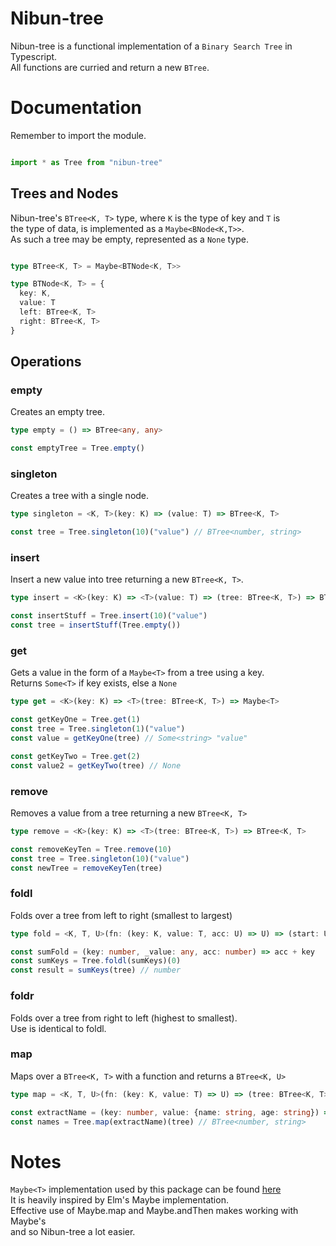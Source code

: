 Nibun-tree
==========

Nibun-tree is a functional implementation of a `Binary Search Tree` in Typescript. \
All functions are curried and return a new `BTree`.

# Documentation

Remember to import the module.

```typescript

import * as Tree from "nibun-tree"

```

## Trees and Nodes

Nibun-tree's `BTree<K, T>` type, where `K` is the type of key and `T` is \
the type of data, is implemented as a `Maybe<BNode<K,T>>`. \
As such a tree may be empty, represented as a `None` type.

```typescript

type BTree<K, T> = Maybe<BTNode<K, T>>

type BTNode<K, T> = {
  key: K,
  value: T
  left: BTree<K, T>
  right: BTree<K, T>
}

```

## Operations

### empty

Creates an empty tree.

```typescript
type empty = () => BTree<any, any>

const emptyTree = Tree.empty()

```

### singleton

Creates a tree with a single node.

```typescript
type singleton = <K, T>(key: K) => (value: T) => BTree<K, T>

const tree = Tree.singleton(10)("value") // BTree<number, string>

```

### insert

Insert a new value into tree returning a new `BTree<K, T>`.

```typescript
type insert = <K>(key: K) => <T>(value: T) => (tree: BTree<K, T>) => BTree<K, T>

const insertStuff = Tree.insert(10)("value")
const tree = insertStuff(Tree.empty())

```

### get

Gets a value in the form of a `Maybe<T>` from a tree using a key. \
Returns `Some<T>` if key exists, else a `None`

```typescript
type get = <K>(key: K) => <T>(tree: BTree<K, T>) => Maybe<T>

const getKeyOne = Tree.get(1)
const tree = Tree.singleton(1)("value")
const value = getKeyOne(tree) // Some<string> "value"

const getKeyTwo = Tree.get(2)
const value2 = getKeyTwo(tree) // None

```

### remove

Removes a value from a tree returning a new `BTree<K, T>`

```typescript
type remove = <K>(key: K) => <T>(tree: BTree<K, T>) => BTree<K, T>

const removeKeyTen = Tree.remove(10)
const tree = Tree.singleton(10)("value")
const newTree = removeKeyTen(tree)

```

### foldl

Folds over a tree from left to right (smallest to largest)

```typescript
type fold = <K, T, U>(fn: (key: K, value: T, acc: U) => U) => (start: U) => (tree: BTree<K, T>) => U

const sumFold = (key: number, _value: any, acc: number) => acc + key
const sumKeys = Tree.foldl(sumKeys)(0)
const result = sumKeys(tree) // number


```

### foldr

Folds over a tree from right to left (highest to smallest). \
Use is identical to foldl.

### map

Maps over a `BTree<K, T>` with a function and returns a `BTree<K, U>`

```typescript
type map = <K, T, U>(fn: (key: K, value: T) => U) => (tree: BTree<K, T>) => BTree<K, U>

const extractName = (key: number, value: {name: string, age: string}) => value.name
const names = Tree.map(extractName)(tree) // BTree<number, string>

```

# Notes

`Maybe<T>` implementation used by this package can be found [here](https://www.npmjs.com/package/maybe-none) \
It is heavily inspired by Elm's Maybe implementation. \
Effective use of Maybe.map and Maybe.andThen makes working with Maybe's \
and so Nibun-tree a lot easier.